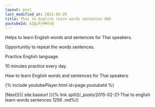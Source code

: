 ```yaml
---
layout: post
last_modified_at: 2021-03-29
title: Thai to English learn words sentences 988 
youtubeId: 6ZgLPjHMfxQ
---
```

 
 
Helps to learn English words and sentences for Thai speakers.

Opportunitiy to repeat the words sentences. 

Practice English language. 
 
10 minutes practice every day. 
 
How to learn English words and sentences for Thai speakers 
 
{% include youtubePlayer.html id=page.youtubeId %}
 
 
[Next]({{ site.baseurl }}{% link  split2/_posts/2015-02-21-Thai to english learn words sentences 1256 .md%})
 
